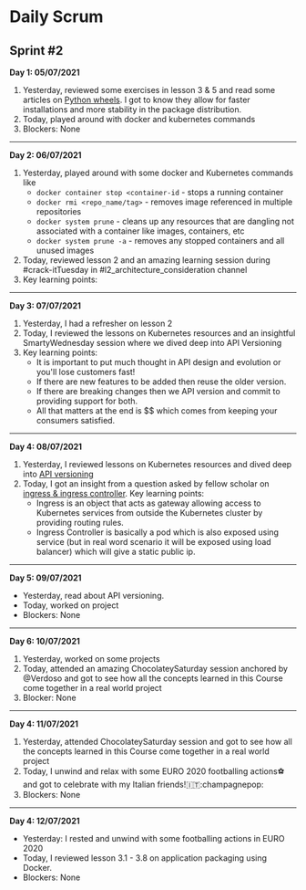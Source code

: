 # Daily Scrum

## Sprint #2

__Day 1: 05/07/2021__

1. Yesterday, reviewed some exercises in lesson 3 & 5 and read some articles on [Python wheels](https://realpython.com/python-wheels/). I got to know they allow for faster installations and more stability in the package distribution. 
2. Today, played around with docker and kubernetes commands
3. Blockers: None

---

**Day 2: 06/07/2021**

1. Yesterday, played around with some docker and Kubernetes commands like 
   * `docker container stop <container-id` - stops a running container 
   * `docker rmi <repo_name/tag>` - removes image referenced in multiple repositories
   * `docker system prune` - cleans up any resources that are dangling not associated with a container like images, containers, etc
   * `docker system prune -a` - removes any stopped containers and all unused images
2. Today, reviewed lesson 2 and an amazing learning session during #crack-itTuesday in #l2_architecture_consideration channel
3. Key learning points:

---

**Day 3: 07/07/2021**

1. Yesterday, I had a refresher on lesson 2
2. Today, I reviewed the lessons on Kubernetes resources and an insightful SmartyWednesday session where we dived deep into API Versioning
3. Key learning points:
   * It is important to put much thought in API design and evolution or you'll lose customers fast!
   * If there are new features to be added then reuse the older version.
   * If there are breaking changes then we API version and commit to providing support for both.
   * All that matters at the end is $$ which comes from keeping your consumers satisfied.

---

**Day 4: 08/07/2021**

1. Yesterday, I reviewed lessons on Kubernetes resources and dived deep into [API versioning](https://blog.container-solutions.com/api-versioning-what-is-it-why-so-hard)
2. Today, I got an insight from a question asked by fellow scholar on [ingress & ingress controller](https://www.devopsschool.com/tutorial/kubernetes/kubernetes-ingress-tutorial.html).
Key learning points:
   * Ingress is an object that acts as gateway allowing access to Kubernetes services from outside the Kubernetes cluster by providing routing rules.
   * Ingress Controller is basically a pod which is also exposed using service (but in real word scenario it will be exposed using load balancer) which will give a static public ip.

---

**Day 5: 09/07/2021**

* Yesterday, read about API versioning.
* Today, worked on project
* Blockers: None

---

**Day 6: 10/07/2021**

1. Yesterday, worked on some projects
2. Today, attended an amazing ChocolateySaturday session anchored by @Verdoso and got to see how all the concepts learned in this Course come together in a real world project
3. Blocker: None

---

**Day 4: 11/07/2021**

1. Yesterday, attended ChocolateySaturday session and got to see how all the concepts learned in this Course come together in a real world project
2. Today, I unwind and relax with some EURO 2020 footballing actions:soccer: and got to celebrate with my Italian friends!:it::champagnepop:
3. Blockers: None

---

**Day 4: 12/07/2021**

* Yesterday: I rested and unwind with some footballing actions in EURO 2020
* Today, I reviewed lesson 3.1 - 3.8 on application packaging using Docker.
* Blockers: None
